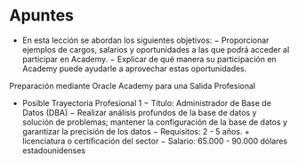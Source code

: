 # Apuntes

* En esta lección se abordan los siguientes objetivos:
− Proporcionar ejemplos de cargos, salarios y oportunidades a las que podrá acceder al participar en Academy.
− Explicar de qué manera su participación en Academy puede ayudarle a aprovechar estas oportunidades.


Preparación mediante Oracle Academy para una
Salida Profesional
* Posible Trayectoria Profesional 1
− Título: Administrador de Base de Datos (DBA)
− Realizar análisis profundos de la base de datos y solución de problemas; mantener la configuración de la base de datos y
garantizar la precisión de los datos
− Requisitos: 2 - 5 años. + licenciatura o certificación del sector
− Salario: 65.000 - 90.000 dólares estadounidenses